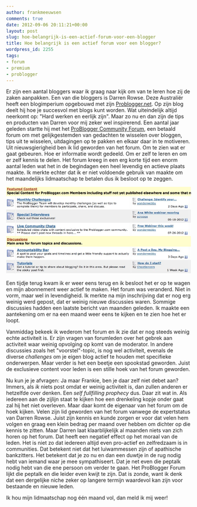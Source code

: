 ```yaml
---
author: frankmeeuwsen
comments: true
date: 2012-09-06 20:11:21+00:00
layout: post
slug: hoe-belangrijk-is-een-actief-forum-voor-een-blogger
title: Hoe belangrijk is een actief forum voor een blogger?
wordpress_id: 2255
tags:
- forum
- premium
- problogger
---
```


Er zijn een aantal bloggers waar ik graag naar kijk om van te leren hoe zij de zaken aanpakken.
Een van die bloggers is Darren Rowse. Deze Australiër heeft een blogimperium opgebouwd met zijn [Problogger.net](http://Problogger.net). Op zijn blog deelt hij hoe je succesvol met blogs kunt worden. Wat uiteindelijk altijd neerkomt op: "Hard werken en eerlijk zijn". Maar zo nu en dan zijn de tips en producten van Darren voor mij zeker wel inspirerend. Een aantal jaar geleden startte hij met het [ProBlogger Community Forum](http://problogger.com/forum/), een betaald forum om met gelijkgestemden van gedachten te wisselen over bloggen, tips uit te wisselen, uitdagingen op te pakken en elkaar daar in te motiveren. Uit nieuwsgierigheid ben ik lid geworden van het forum. Om te zien wat er gaat gebeuren. Hoe er informatie wordt gedeeld. Om er zelf te leren en om er zelf kennis te delen. Het forum kreeg in een erg korte tijd een enorm aantal leden wat het in de begindagen een heel levendig en actieve plaats maakte. Ik merkte echter dat ik er niet voldoende gebruik van maakte om het maandelijks lidmaatschap te betalen dus ik besloot op te zeggen.





![Problogger%20Community%20-%20Powered%20by%20vBulletin](../images/uploadimages/Problogger_Community_-_Powered_by_vBulletin-20120906-220808.jpg)





Een tijdje terug kwam ik er weer eens terug en ik besloot het er op te wagen en mijn abonnement weer actief te maken. Het forum was veranderd. Niet in vorm, maar wel in levendigheid. Ik merkte na mijn inschrijving dat er nog erg weinig werd gepost, dat er weinig nieuwe discussies waren. Sommige discussies hadden een laatste bericht van maanden geleden. Ik maakte een aantekening om er na een maand weer eens te kijken en te zien hoe het er loopt.





Vanmiddag bekeek ik wederom het forum en ik zie dat er nog steeds weinig echte activiteit is. Er zijn vragen van forumleden over het gebrek aan activiteit waar weinig opvolging op komt van de moderator. In andere discussies zoals het "voorstel"-topic, is nog wel activiteit, evenals de diverse _challenges_ om je eigen blog actief te houden met specifieke onderwerpen. Maar verder is het een beetje een spookstad geworden. Juist de exclusieve content voor leden is een stille hoek van het forum geworden.





Nu kun je je afvragen: Ja maar Frankie, ben je daar zelf niet debet aan? Immers, als _ik_ niets post omdat er weinig activiteit is, dan zullen anderen er hetzelfde over denken. Een _self fullfilling prophecy_ dus. Daar zit wat in. Als iedereen aan de zijlijn staat te kijken hoe een drenkeling kopje onder gaat zal hij het niet overleven.
Maar daar komt de eigenaar van het forum om de hoek kijken. Velen zijn lid geworden van het forum vanwege de expertstatus van Darren Rowse. Juist zijn kennis en kunde zorgen er voor dat velen hem volgen en graag een klein bedrag per maand over hebben om dichter op die kennis te zitten. Maar Darren laat klaarblijkelijk al maanden niets van zich horen op het forum. Dat heeft een negatief effect op het moraal van de leden. Het is niet zo dat iedereen altijd even pro-actief en zelfredzaam is in communities. Dat betekent niet dat het luiwammessen zijn of apathische bankzitters. Het betekent dat je zo nu en dan een duwtje in de rug nodig hebt van iemand waar je mee sympathiseert. Dat je net even die peptalk nodig hebt van die ene persoon om verder te gaan. Het ProBlogger Forum lijkt die peptalk en die leider even kwijt te zijn. Dat is zonde, want ik denk dat een dergelijke niche zeker op langere termijn waardevol kan zijn voor bestaande en nieuwe leden.





Ik hou mijn lidmaatschap nog één maand vol, dan meld ik mij weer!



